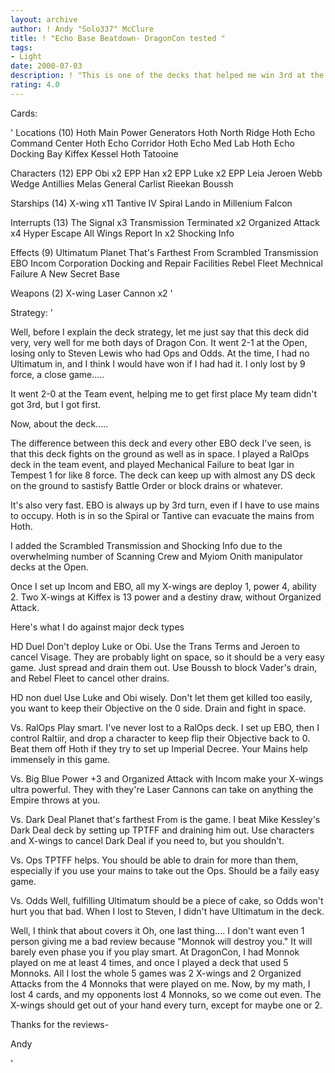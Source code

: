 ```yaml
---
layout: archive
author: ! Andy "Solo337" McClure
title: ! "Echo Base Beatdown- DragonCon tested "
tags:
- Light
date: 2000-07-03
description: ! "This is one of the decks that helped me win 3rd at the DragonCon Open event and first (individually) in the Team Event. In the Open, it went 2-1, it's only loss to Steven Lewis who played Ops and Odds. It also went 2-0 at the Team event the next day."
rating: 4.0
---
```

Cards: 

'
Locations (10)
Hoth Main Power Generators
Hoth North Ridge
Hoth Echo Command Center
Hoth Echo Corridor
Hoth Echo Med Lab
Hoth Echo Docking Bay
Kiffex
Kessel
Hoth
Tatooine

Characters (12)
EPP Obi x2
EPP Han x2
EPP Luke x2
EPP Leia
Jeroen Webb
Wedge Antillies
Melas
General Carlist Rieekan
Boussh

Starships (14)
X-wing x11
Tantive IV
Spiral
Lando in Millenium Falcon

Interrupts (13)
The Signal x3
Transmission Terminated x2
Organized Attack x4
Hyper Escape
All Wings Report In x2
Shocking Info

Effects (9)
Ultimatum
Planet That's Farthest From
Scrambled Transmission
EBO
Incom Corporation
Docking and Repair Facilities
Rebel Fleet
Mechnical Failure
A New Secret Base

Weapons (2)
X-wing Laser Cannon x2
'

Strategy: '


Well, before I explain the deck strategy, let me just say that this deck did very, very well for me both days of Dragon Con. It went 2-1 at the Open, losing only to Steven Lewis who had Ops and Odds. At the time, I had no Ultimatum in, and I think I would have won if I had had it. I only lost by 9 force, a close game.....

It went 2-0 at the Team event, helping me to get first place My team didn't got 3rd, but I got first.

Now, about the deck.....

The difference between this deck and every other EBO deck I've seen, is that this deck fights on the ground as well as in space. I played a RalOps deck in the team event, and played Mechanical Failure to beat Igar in Tempest 1 for like 8 force. The deck can keep up with almost any DS deck on the ground to sastisfy Battle Order or block drains or whatever.

It's also very fast. EBO is always up by 3rd turn, even if I have to use mains to occupy. Hoth is in so the Spiral or Tantive can evacuate the mains from Hoth.

I added the Scrambled Transmission and Shocking Info due to the overwhelming number of Scanning Crew and Myiom Onith manipulator decks at the Open.

Once I set up Incom and EBO, all my X-wings are deploy 1, power 4, ability 2. Two X-wings at Kiffex is 13 power and a destiny draw, without Organized Attack.

Here's what I do against major deck types

HD Duel
Don't deploy Luke or Obi. Use the Trans Terms and Jeroen to cancel Visage. They are probably light on space, so it should be a very easy game. Just spread and drain them out. Use Boussh to block Vader's drain, and Rebel Fleet to cancel other drains.

HD non duel
Use Luke and Obi wisely. Don't let them get killed too easily, you want to keep their Objective on the 0 side. Drain and fight in space.

Vs. RalOps
Play smart. I've never lost to a RalOps deck. I set up EBO, then I control Raltiir, and drop a character to keep flip their Objective back to 0. Beat them off Hoth if they try to set up Imperial Decree. Your Mains help immensely in this game.

Vs. Big Blue
Power +3 and Organized Attack with Incom make your X-wings ultra powerful. They with they're Laser Cannons can take on anything the Empire throws at you.

Vs. Dark Deal
Planet that's farthest From is the game. I beat Mike Kessley's Dark Deal deck by setting up TPTFF and draining him out. Use characters and X-wings to cancel Dark Deal if you need to, but you shouldn't.

Vs. Ops
TPTFF helps. You should be able to drain for more than them, especially if you use your mains to take out the Ops. Should be a faily easy game.

Vs. Odds
Well, fulfilling Ultimatum should be a piece of cake, so Odds won't hurt you that bad. When I lost to Steven, I didn't have Ultimatum in the deck.


Well, I think that about covers it Oh, one last thing.... I don't want even 1 person giving me a bad review because "Monnok will destroy you." It will barely even phase you if you play smart. At DragonCon, I had Monnok played on me at least 4 times, and once I played a deck that used 5 Monnoks. All I lost the whole 5 games was 2 X-wings and 2 Organized Attacks from the 4 Monnoks that were played on me. Now, by my math, I lost 4 cards, and my opponents lost 4 Monnoks, so we come out even. The X-wings should get out of your hand every turn, except for maybe one or 2.

Thanks for the reviews-

Andy


'